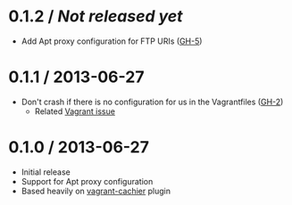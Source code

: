 # 0.1.2 / _Not released yet_

- Add Apt proxy configuration for FTP URIs ([GH-5])

# 0.1.1 / 2013-06-27

- Don't crash if there is no configuration for us in the Vagrantfiles ([GH-2])
    * Related [Vagrant issue](https://github.com/mitchellh/vagrant/issues/1877)

# 0.1.0 / 2013-06-27

- Initial release
- Support for Apt proxy configuration
- Based heavily on [vagrant-cachier](https://github.com/fgrehm/vagrant-cachier) plugin


[GH-2]:  https://github.com/tmatilai/vagrant-proxyconf/issues/2  "Issue 2"
[GH-5]:  https://github.com/tmatilai/vagrant-proxyconf/issues/5  "Issue 5"
